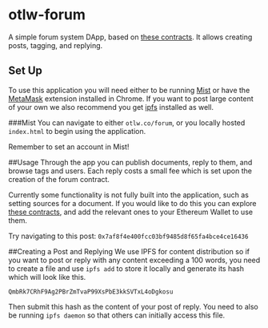 # otlw-forum

A simple forum system DApp, based on [these contracts](https://github.com/otlw/otlw-publish). It allows creating posts, tagging, and replying.

## Set Up
To use this application you will need either to be running [Mist](https://github.com/ethereum/mist/) or have the [MetaMask](https://metamask.io/) extension installed in Chrome. If you want to post large content of your own we also recommend you get [ipfs](https://ipfs.io/) installed as well.

###Mist
You can navigate to either `otlw.co/forum`, or you locally hosted `index.html` to begin using the application.

Remember to set an account in Mist!

##Usage
Through the app you can publish documents, reply to them, and browse tags and users. Each reply costs a small fee which is set upon the creation of the forum contract.

Currently some functionality is not fully built into the application, such as setting sources for a document. If you would like to do this you can explore [these contracts](https://github.com/otlw/otlw-publish), and add the relevant ones to your Ethereum Wallet to use them.

Try navigating to this post: `0x7af8f4e400fcc03bf9485d8f65fa4bce4ce16436`

##Creating a Post and Replying
We use IPFS for content distribution so if you want to post or reply with any content exceeding a 100 words, you need to create a file and use `ipfs add` to store it locally and generate its hash which will look like this.

```
QmbRk7CRhF9Ag2PBrZmTvaP99XsPbE3kkSVTxL4oDgkosu
```
Then submit this hash as the content of your post of reply. You need to also be running `ipfs daemon` so that others can initially access this file.
